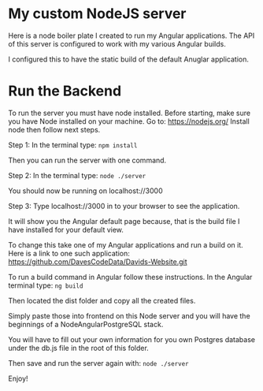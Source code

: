 # My custom NodeJS server

Here is a node boiler plate I created to run my Angular applications. The API of this server is configured to work with my various Angular builds.

I configured this to have the static build of the default Anuglar application.

# Run the Backend

To run the server you must have node installed.
Before starting, make sure you have Node installed on your machine. 
Go to: https://nodejs.org/
Install node then follow next steps.

Step 1: In the terminal type: `npm install`

Then you can run the server with one command.

Step 2: In the terminal type: `node ./server`

You should now be running on localhost://3000

Step 3: Type localhost://3000 in to your browser to see the application.

It will show you the Angular default page because, that is the build file I have installed for your default view.

To change this take one of my Angular applications and run a build on it.
Here is a link to one such application: https://github.com/DavesCodeData/Davids-Website.git

To run a build command in Angular follow these instructions.
In the Angular terminal type: `ng build`

Then located the dist folder and copy all the created files.

Simply paste those into frontend on this Node server and you will have the beginnings of a NodeAngularPostgreSQL stack.

You will have to fill out your own information for you own Postgres database under the db.js file in the root of this folder.

Then save and run the server again with: `node ./server`

Enjoy!